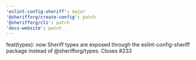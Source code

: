 ```yaml
---
'eslint-config-sheriff': major
'@sherifforg/create-config': patch
'@sherifforg/cli': patch
'docs-website': patch
---
```


feat(types): now Sheriff types are exposed through the eslint-config-sheriff package instead of @sherifforg/types.
Closes #233
